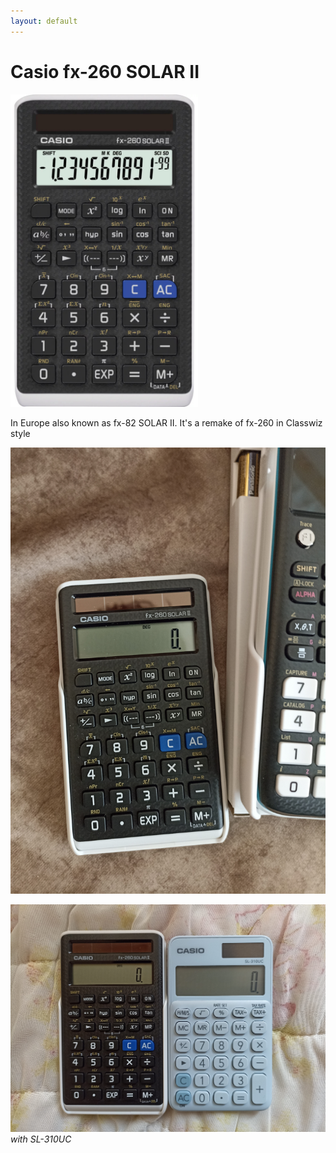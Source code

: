 ```yaml
---
layout: default
---
```

# Casio fx-260 SOLAR II

<img src="render.jpg" height="500">

In Europe also known as fx-82 SOLAR II. It's a remake of fx-260 in Classwiz style

![](4242534.jpg)

![](133425.jpg)
_with SL-310UC_
